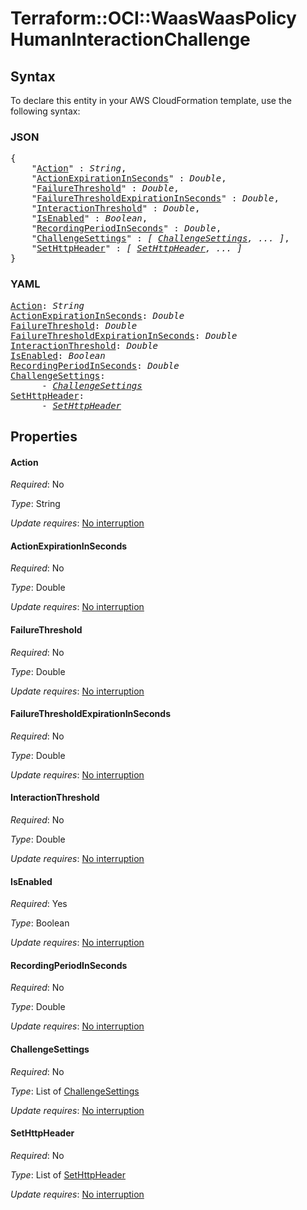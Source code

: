 # Terraform::OCI::WaasWaasPolicy HumanInteractionChallenge

## Syntax

To declare this entity in your AWS CloudFormation template, use the following syntax:

### JSON

<pre>
{
    "<a href="#action" title="Action">Action</a>" : <i>String</i>,
    "<a href="#actionexpirationinseconds" title="ActionExpirationInSeconds">ActionExpirationInSeconds</a>" : <i>Double</i>,
    "<a href="#failurethreshold" title="FailureThreshold">FailureThreshold</a>" : <i>Double</i>,
    "<a href="#failurethresholdexpirationinseconds" title="FailureThresholdExpirationInSeconds">FailureThresholdExpirationInSeconds</a>" : <i>Double</i>,
    "<a href="#interactionthreshold" title="InteractionThreshold">InteractionThreshold</a>" : <i>Double</i>,
    "<a href="#isenabled" title="IsEnabled">IsEnabled</a>" : <i>Boolean</i>,
    "<a href="#recordingperiodinseconds" title="RecordingPeriodInSeconds">RecordingPeriodInSeconds</a>" : <i>Double</i>,
    "<a href="#challengesettings" title="ChallengeSettings">ChallengeSettings</a>" : <i>[ <a href="humaninteractionchallenge-challengesettings.md">ChallengeSettings</a>, ... ]</i>,
    "<a href="#sethttpheader" title="SetHttpHeader">SetHttpHeader</a>" : <i>[ <a href="humaninteractionchallenge-sethttpheader.md">SetHttpHeader</a>, ... ]</i>
}
</pre>

### YAML

<pre>
<a href="#action" title="Action">Action</a>: <i>String</i>
<a href="#actionexpirationinseconds" title="ActionExpirationInSeconds">ActionExpirationInSeconds</a>: <i>Double</i>
<a href="#failurethreshold" title="FailureThreshold">FailureThreshold</a>: <i>Double</i>
<a href="#failurethresholdexpirationinseconds" title="FailureThresholdExpirationInSeconds">FailureThresholdExpirationInSeconds</a>: <i>Double</i>
<a href="#interactionthreshold" title="InteractionThreshold">InteractionThreshold</a>: <i>Double</i>
<a href="#isenabled" title="IsEnabled">IsEnabled</a>: <i>Boolean</i>
<a href="#recordingperiodinseconds" title="RecordingPeriodInSeconds">RecordingPeriodInSeconds</a>: <i>Double</i>
<a href="#challengesettings" title="ChallengeSettings">ChallengeSettings</a>: <i>
      - <a href="humaninteractionchallenge-challengesettings.md">ChallengeSettings</a></i>
<a href="#sethttpheader" title="SetHttpHeader">SetHttpHeader</a>: <i>
      - <a href="humaninteractionchallenge-sethttpheader.md">SetHttpHeader</a></i>
</pre>

## Properties

#### Action

_Required_: No

_Type_: String

_Update requires_: [No interruption](https://docs.aws.amazon.com/AWSCloudFormation/latest/UserGuide/using-cfn-updating-stacks-update-behaviors.html#update-no-interrupt)

#### ActionExpirationInSeconds

_Required_: No

_Type_: Double

_Update requires_: [No interruption](https://docs.aws.amazon.com/AWSCloudFormation/latest/UserGuide/using-cfn-updating-stacks-update-behaviors.html#update-no-interrupt)

#### FailureThreshold

_Required_: No

_Type_: Double

_Update requires_: [No interruption](https://docs.aws.amazon.com/AWSCloudFormation/latest/UserGuide/using-cfn-updating-stacks-update-behaviors.html#update-no-interrupt)

#### FailureThresholdExpirationInSeconds

_Required_: No

_Type_: Double

_Update requires_: [No interruption](https://docs.aws.amazon.com/AWSCloudFormation/latest/UserGuide/using-cfn-updating-stacks-update-behaviors.html#update-no-interrupt)

#### InteractionThreshold

_Required_: No

_Type_: Double

_Update requires_: [No interruption](https://docs.aws.amazon.com/AWSCloudFormation/latest/UserGuide/using-cfn-updating-stacks-update-behaviors.html#update-no-interrupt)

#### IsEnabled

_Required_: Yes

_Type_: Boolean

_Update requires_: [No interruption](https://docs.aws.amazon.com/AWSCloudFormation/latest/UserGuide/using-cfn-updating-stacks-update-behaviors.html#update-no-interrupt)

#### RecordingPeriodInSeconds

_Required_: No

_Type_: Double

_Update requires_: [No interruption](https://docs.aws.amazon.com/AWSCloudFormation/latest/UserGuide/using-cfn-updating-stacks-update-behaviors.html#update-no-interrupt)

#### ChallengeSettings

_Required_: No

_Type_: List of <a href="humaninteractionchallenge-challengesettings.md">ChallengeSettings</a>

_Update requires_: [No interruption](https://docs.aws.amazon.com/AWSCloudFormation/latest/UserGuide/using-cfn-updating-stacks-update-behaviors.html#update-no-interrupt)

#### SetHttpHeader

_Required_: No

_Type_: List of <a href="humaninteractionchallenge-sethttpheader.md">SetHttpHeader</a>

_Update requires_: [No interruption](https://docs.aws.amazon.com/AWSCloudFormation/latest/UserGuide/using-cfn-updating-stacks-update-behaviors.html#update-no-interrupt)

